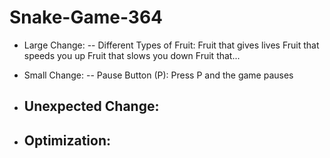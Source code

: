 # Snake-Game-364

- Large Change:
    -- Different Types of Fruit:
        Fruit that gives lives
        Fruit that speeds you up
        Fruit that slows you down
        Fruit that...

- Small Change:
    -- Pause Button (P):
        Press P and the game pauses
- Unexpected Change:
    --

- Optimization:
    -- 

